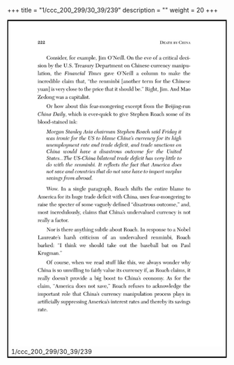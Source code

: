 +++
title = "1/ccc_200_299/30_39/239"
description = ""
weight = 20
+++

<table style="border:2px solid black;max-width:800px;max-height:800px;" 
><tr><td><img class="center-fit-jpg"
src="/jpg_/out_jpg_dbc_239.jpg"  >1/ccc_200_299/30_39/239</img></td></tr></table>